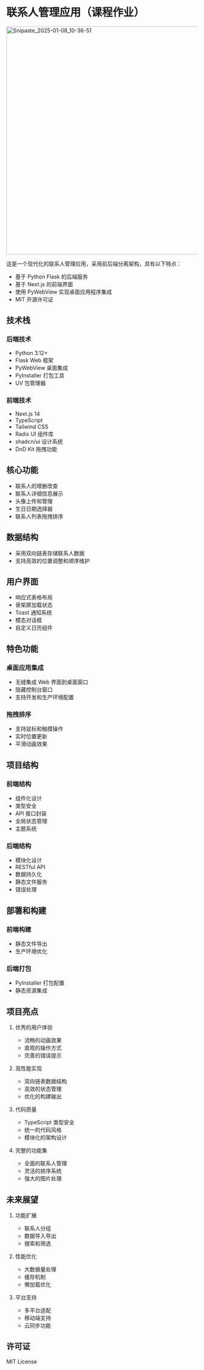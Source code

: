 # 联系人管理应用（课程作业）

<img width="600" alt="Snipaste_2025-01-08_10-36-51" src="https://github.com/user-attachments/assets/1fb2b650-cba5-4b21-9c97-bc837194f3f4" />

这是一个现代化的联系人管理应用，采用前后端分离架构，具有以下特点：

- 基于 Python Flask 的后端服务
- 基于 Next.js 的前端界面
- 使用 PyWebView 实现桌面应用程序集成
- MIT 开源许可证

## 技术栈

### 后端技术
- Python 3.12+
- Flask Web 框架
- PyWebView 桌面集成
- PyInstaller 打包工具
- UV 包管理器

### 前端技术
- Next.js 14
- TypeScript
- Tailwind CSS
- Radix UI 组件库
- shadcn/ui 设计系统
- DnD Kit 拖拽功能

## 核心功能

- 联系人的增删改查
- 联系人详细信息展示
- 头像上传和管理
- 生日日期选择器
- 联系人列表拖拽排序

## 数据结构

- 采用双向链表存储联系人数据
- 支持高效的位置调整和顺序维护

## 用户界面

- 响应式表格布局
- 骨架屏加载状态
- Toast 通知系统
- 模态对话框
- 自定义日历组件

## 特色功能

### 桌面应用集成

- 无缝集成 Web 界面到桌面窗口
- 隐藏控制台窗口
- 支持开发和生产环境配置

### 拖拽排序

- 支持鼠标和触摸操作
- 实时位置更新
- 平滑动画效果

## 项目结构

### 前端结构

- 组件化设计
- 类型安全
- API 接口封装
- 全局状态管理
- 主题系统

### 后端结构

- 模块化设计
- RESTful API
- 数据持久化
- 静态文件服务
- 错误处理

## 部署和构建

### 前端构建

- 静态文件导出
- 生产环境优化

### 后端打包

- PyInstaller 打包配置
- 静态资源集成

## 项目亮点

1. 优秀的用户体验
   - 流畅的动画效果
   - 直观的操作方式
   - 完善的错误提示

2. 高性能实现
   - 双向链表数据结构
   - 高效的状态管理
   - 优化的构建输出

3. 代码质量
   - TypeScript 类型安全
   - 统一的代码风格
   - 模块化的架构设计

4. 完整的功能集
   - 全面的联系人管理
   - 灵活的排序系统
   - 强大的图片处理

## 未来展望

1. 功能扩展
   - 联系人分组
   - 数据导入导出
   - 搜索和筛选

2. 性能优化
   - 大数据量处理
   - 缓存机制
   - 懒加载优化

3. 平台支持
   - 多平台适配
   - 移动端支持
   - 云同步功能

## 许可证

MIT License
